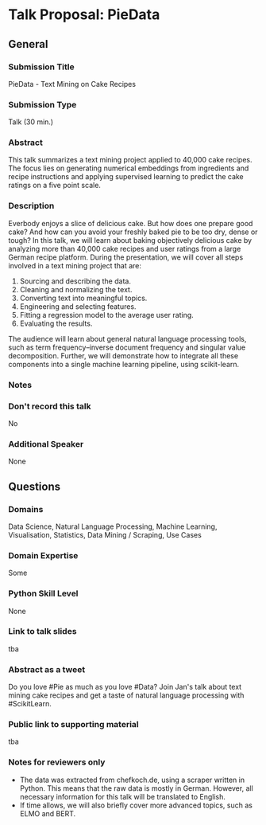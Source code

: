 # Talk Proposal: PieData

## General

### Submission Title

PieData - Text Mining on Cake Recipes

### Submission Type

Talk (30 min.)

### Abstract

This talk summarizes a text mining project applied to 40,000 cake recipes. The focus lies on generating numerical embeddings from ingredients and recipe instructions and applying supervised learning to predict the cake ratings on a five point scale.

### Description

Everbody enjoys a slice of delicious cake. But how does one prepare good cake? And how can you avoid your freshly baked pie to be too dry, dense or tough? In this talk, we will learn about baking objectively delicious cake by analyzing more than 40,000 cake recipes and user ratings from a large German recipe platform. During the presentation, we will cover all steps involved in a text mining project that are:

1. Sourcing and describing the data.  
2. Cleaning and normalizing the text.  
3. Converting text into meaningful topics.  
4. Engineering and selecting features.  
5. Fitting a regression model to the average user rating.  
6. Evaluating the results.

The audience will learn about general natural language processing tools, such as term frequency–inverse document frequency and singular value decomposition. Further, we will demonstrate how to integrate all these components into a single machine learning pipeline, using scikit-learn.

### Notes



### Don't record this talk

No

### Additional Speaker

None

## Questions

### Domains

Data Science, Natural Language Processing, Machine Learning, Visualisation, Statistics, Data Mining / Scraping, Use Cases

### Domain Expertise

Some

### Python Skill Level

None

### Link to talk slides

tba

### Abstract as a tweet

Do you love #Pie as much as you love #Data? Join Jan's talk about text mining cake recipes and get a taste of natural language processing with #ScikitLearn.

### Public link to supporting material

tba

### Notes for reviewers only

- The data was extracted from chefkoch.de, using a scraper written in Python. This means that the raw data is mostly in German. However, all necessary information for this talk will be translated to English.
- If time allows, we will also briefly cover more advanced topics, such as ELMO and BERT.
